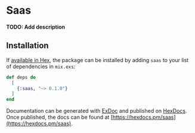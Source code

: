 # Saas

**TODO: Add description**

## Installation

If [available in Hex](https://hex.pm/docs/publish), the package can be installed
by adding `saas` to your list of dependencies in `mix.exs`:

```elixir
def deps do
  [
    {:saas, "~> 0.1.0"}
  ]
end
```

Documentation can be generated with [ExDoc](https://github.com/elixir-lang/ex_doc)
and published on [HexDocs](https://hexdocs.pm). Once published, the docs can
be found at [https://hexdocs.pm/saas](https://hexdocs.pm/saas).

